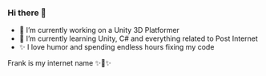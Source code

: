 ### Hi there 👋

<!--
**SpacyFranky/SpacyFranky** is a ✨ _special_ ✨ repository because its `README.md` (this file) appears on your GitHub profile.

Here are some ideas to get you started:

- 🔭 I’m currently working on a Unity 3D Platformer
- 🌱 I’m currently learning Unity and C#
- 👯 I’m looking to collaborate on ...
- 🤔 I’m looking for help with ...
- 💬 Ask me about ...
- 📫 How to reach me: ...
- 😄 Pronouns: ...
- ⚡ Fun fact: ...
-->

- 🔭 I’m currently working on a Unity 3D Platformer
- 🌱 I’m currently learning Unity, C# and everything related to Post Internet
- ✨ I love humor and spending endless hours fixing my code

Frank is my internet name
                              ✨🕌✨

